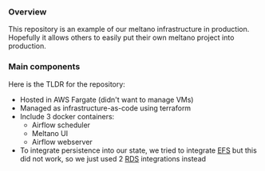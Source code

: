 ### Overview
This repository is an example of our meltano infrastructure in production. Hopefully it allows others to easily put their own meltano project into production.

### Main components
Here is the TLDR for the repository:
- Hosted in AWS Fargate (didn't want to manage VMs)
- Managed as infrastructure-as-code using terraform
- Include 3 docker containers:
    - Airflow scheduler
    - Meltano UI
    - Airflow webserver
- To integrate persistence into our state, we tried to integrate [EFS](https://aws.amazon.com/efs/) but this did not work, so we just used 2 [RDS](https://aws.amazon.com/rds/) integrations instead
